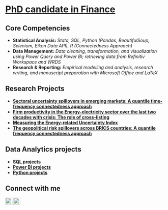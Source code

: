 # <a href="https://sites.google.com/view/tamdang">PhD candidate in Finance</a>

## Core Competencies
- **Statistical Analysis:** _Stata, SQL, Python (Pandas, BeautifulSoup, Selenium, Eikon Data API), R (Connectedness 
Approach)_								       		
- **Data Management:** _Data cleaning, transformation, and visualization using Power Query and Power BI; 
retrieving data from Refinitiv Workspace and WRDS_
- **Research & Reporting:** _Empirical modelling and analysis, research writing, and manuscript preparation with Microsoft Office 
and LaTeX_



## Research Projects
- [**Sectoral uncertainty spillovers in emerging markets: A quantile time-frequency connectedness approach**](https://github.com/tamdang100/research1)
- [
**Firm productivity in the Energy-electricity sector over the last two decades with crisis: The role of cross-listing**](https://github.com/tamdang100/research2)
- [**Measuring the Energy-related Uncertainty Index**](https://github.com/tamdang100/research3)
- [**The geopolitical risk spillovers across BRICS countries: A quantile frequency connectedness approach**](https://github.com/tamdang100/research4)

## Data Analytics projects
- [**SQL projects**](https://github.com/tamdang100/sql_ecom)
- [**Power BI projects**](https://www.youtube.com/watch?v=a83ASGn_V_s)
- [**Python projects**](https://www.youtube.com/watch?v=a83ASGn_V_s)

<h2> Connect with me</h2>

[<img align="left" alt="JoshMadakor | LinkedIn" width="22px" src="https://cdn.jsdelivr.net/npm/simple-icons@v3/icons/linkedin.svg" />][linkedin]
[<img align="left" alt="JoshMadakor | Instagram" width="22px" src="https://cdn.jsdelivr.net/npm/simple-icons@3.13.0/icons/googlescholar.svg" />][scholar]


[scholar]: https://scholar.google.com/citations?user=THEA4PcAAAAJ&hl=en
[linkedin]: https://www.linkedin.com/in/tam-dang-572724134/

<!--
**joshmadakor1/joshmadakor1** is a ✨ _special_ ✨ repository because its `README.md` (this file) appears on your GitHub profile.

Here are some ideas to get you started:

- 🔭 I’m currently working on ...
- 🌱 I’m currently learning ...
- 👯 I’m looking to collaborate on ...
- 🤔 I’m looking for help with ...
- 💬 Ask me about ...
- 📫 How to reach me: ...
- 😄 Pronouns: ...
- ⚡ Fun fact: ...
-->
